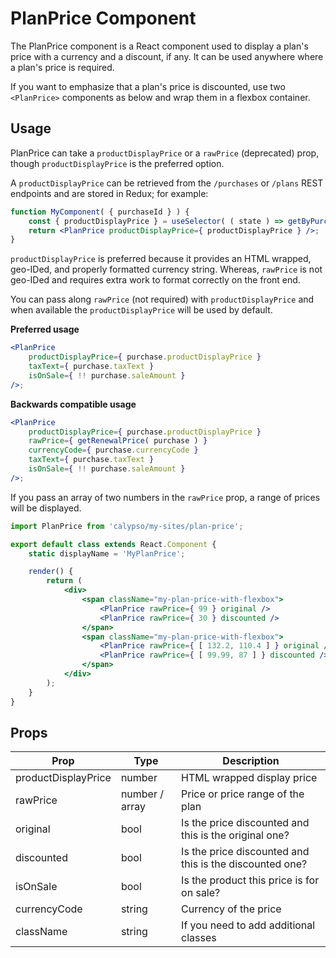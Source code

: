 # PlanPrice Component

The PlanPrice component is a React component used to display a plan's price with a currency and a discount, if any. It can be used anywhere where a plan's price is required.

If you want to emphasize that a plan's price is discounted, use two `<PlanPrice>` components as below and wrap them in a
flexbox container.

## Usage

PlanPrice can take a `productDisplayPrice` or a `rawPrice` (deprecated) prop, though `productDisplayPrice` is the preferred option.

A `productDisplayPrice` can be retrieved from the `/purchases` or `/plans` REST endpoints and are stored in Redux; for example:

```jsx
function MyComponent( { purchaseId } ) {
	const { productDisplayPrice } = useSelector( ( state ) => getByPurchaseId( state, purchaseId ) );
	return <PlanPrice productDisplayPrice={ productDisplayPrice } />;
}
```

`productDisplayPrice` is preferred because it provides an HTML wrapped, geo-IDed, and properly formatted currency string. Whereas, `rawPrice` is not geo-IDed and requires extra work to format correctly on the front end.

You can pass along `rawPrice` (not required) with `productDisplayPrice` and when available the `productDisplayPrice` will be used by default.

**Preferred usage**

```jsx
<PlanPrice
	productDisplayPrice={ purchase.productDisplayPrice }
	taxText={ purchase.taxText }
	isOnSale={ !! purchase.saleAmount }
/>;
```

**Backwards compatible usage**

```jsx
<PlanPrice
	productDisplayPrice={ purchase.productDisplayPrice }
	rawPrice={ getRenewalPrice( purchase ) }
	currencyCode={ purchase.currencyCode }
	taxText={ purchase.taxText }
	isOnSale={ !! purchase.saleAmount }
/>;
```

If you pass an array of two numbers in the `rawPrice` prop, a range of prices will be displayed.

```jsx
import PlanPrice from 'calypso/my-sites/plan-price';

export default class extends React.Component {
	static displayName = 'MyPlanPrice';

	render() {
		return (
			<div>
				<span className="my-plan-price-with-flexbox">
					<PlanPrice rawPrice={ 99 } original />
					<PlanPrice rawPrice={ 30 } discounted />
				</span>
				<span className="my-plan-price-with-flexbox">
					<PlanPrice rawPrice={ [ 132.2, 110.4 ] } original />
					<PlanPrice rawPrice={ [ 99.99, 87 ] } discounted />
				</span>
			</div>
		);
	}
}
```

## Props

| Prop                | Type           | Description                                             |
| ------------------- | -------------- | ------------------------------------------------------- |
| productDisplayPrice | number         | HTML wrapped display price                              |
| rawPrice            | number / array | Price or price range of the plan                        |
| original            | bool           | Is the price discounted and this is the original one?   |
| discounted          | bool           | Is the price discounted and this is the discounted one? |
| isOnSale            | bool           | Is the product this price is for on sale?               |
| currencyCode        | string         | Currency of the price                                   |
| className           | string         | If you need to add additional classes                   |

